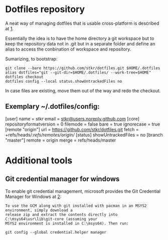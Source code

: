# Dotfiles repository

A neat way of managing dotfiles that is usable cross-platform is described at [1].

Essentially the idea is to have the home directory a git workspace but to keep the repository data 
not in .git but in a separate folder and define an alias to access the conbination of workspace and 
repository.

Sumarizing, to bootstrap:

	git clone --bare https://github.com/stkr/dotfiles.git $HOME/.dotfiles
	alias dotfiles="git --git-dir=$HOME/.dotfiles/ --work-tree=$HOME"
	dotfiles checkout
	dotfiles config --local status.showUntrackedFiles no

In case files are existing, move them out of the way and redo the checkout.

## Exemplary ~/.dotfiles/config:

[user]
    name = stkr
    email = stkr@users.noreply.github.com 
[core]
	repositoryformatversion = 0
	filemode = false
	bare = true
	ignorecase = true
[remote "origin"]
	url = https://github.com/stkr/dotfiles.git
	fetch = +refs/heads/*:refs/remotes/origin/* 
[status]
	showUntrackedFiles = no
[branch "master"]
	remote = origin
	merge = refs/heads/master 


# Additional tools

## Git credential manager for windows

To enable git credential management, microsoft provides the Git Credential Manager for Windows at
[2]:

    To use the GCM along with git installed with pacman in an MSYS2 environment, simply download a
    release zip and extract the contents directly into C:\msys64\usr\lib\git-core (assuming your
    MSYS2 environment is installed in C:\msys64). Then run:

    git config --global credential.helper manager 

[1]: https://www.atlassian.com/git/tutorials/dotfiles
[2]: https://github.com/microsoft/Git-Credential-Manager-for-Windows

